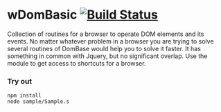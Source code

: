 
# wDomBasic [![Build Status](https://travis-ci.org/Wandalen/wDomBasic.svg?branch=master)](https://travis-ci.org/Wandalen/wDomBasic)

Collection of routines for a browser to operate DOM elements and its events. No matter whatever problem in a browser you are trying to solve several routines of DomBase would help you to solve it faster. It has something in common with Jquery, but no significant overlap. Use the module to get access to shortcuts for a browser.

### Try out
```
npm install
node sample/Sample.s
```















































